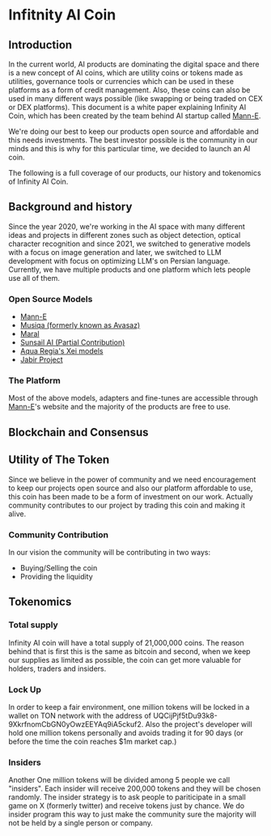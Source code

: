# Infitnity AI Coin 

## Introduction

In the current world, AI products are dominating the digital space and there is a new concept of AI coins, which are utility coins or tokens made as utilities, governance tools or currencies which can be used in these platforms as a form of credit management. Also, these coins can also be used in many different ways possible (like swapping or being traded on CEX or DEX platforms). This document is a white paper explaining Infinity AI Coin, which has been created by the team behind AI startup called [Mann-E](https://mann-e.com). 

We're doing our best to keep our products open source and affordable and this needs investments. The best investor possible is the community in our minds and this is why for this particular time, we decided to launch an AI coin. 

The following is a full coverage of our products, our history and tokenomics of Infinity AI Coin.

## Background and history

Since the year 2020, we're working in the AI space with many different ideas and projects in different zones such as object detection, optical character recognition and since 2021, we switched to generative models with a focus on image generation and later, we switched to LLM development with focus on optimizing LLM's on Persian language. Currently, we have multiple products and one platform which lets people use all of them. 

### Open Source Models 

- [Mann-E](https://huggingface.co/mann-e)
- [Musiqa (formerly known as Avasaz)](https://huggingface.co/avasaz)
- [Maral](https://huggingface.co/MaralGPT)
- [Sunsail AI (Partial Contribution)](https://huggingface.co/sunsailai)
- [Aqua Regia's Xei models](https://ollama.com/haghiri/xei)
- [Jabir Project](https://jabirproject.org)

### The Platform 

Most of the above models, adapters and fine-tunes are accessible through [Mann-E](https://mann-e.com)'s website and the majority of the products are free to use. 

## Blockchain and Consensus

## Utility of The Token

Since we believe in the power of community and we need encouragement to keep our projects open source and also our platform affordable to use, this coin has been made to be a form of investment on our work. Actually community contributes to our project by trading this coin and making it alive. 

### Community Contribution

In our vision the community will be contributing in two ways: 

- Buying/Selling the coin 
- Providing the liquidity 

## Tokenomics

### Total supply 

Infinity AI coin will have a total supply of 21,000,000 coins. The reason behind that is first this is the same as bitcoin and second, when we keep our supplies as limited as possible, the coin can get more valuable for holders, traders and insiders. 

### Lock Up 

In order to keep a fair environment, one million tokens will be locked in a wallet on TON network with the address of UQCijPjf5tDu93k8-9XkrfnomCbGN0yOwzEEYAq9iA5ckuf2. Also the project's developer will hold one million tokens personally and avoids trading it for 90 days (or before the time the coin reaches $1m market cap.)

### Insiders 

Another One million tokens will be divided among 5 people we call "insiders". Each insider will receive 200,000 tokens and they will be chosen randomly. The insider strategy is to ask people to pariticipate in a small game on X (formerly twitter) and receive tokens just by chance. We do insider program this way to just make the community sure the majority will not be held by a single person or company. 